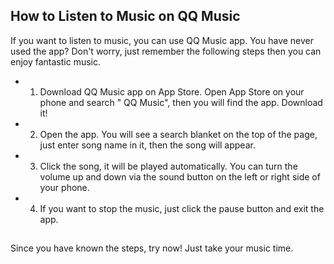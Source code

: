 ## How to Listen to Music on QQ Music
If you want to listen to music, you can use QQ Music app. You have never used the app? Don't worry, just remember the following steps then you can enjoy fantastic music.
- 1. Download QQ Music app on App Store. Open App Store on your phone and search " QQ Music", then you will find the app. Download it!
- 2. Open the app. You will see a search blanket on the top of the page, just enter song name in it, then the song will appear.
- 3. Click the song, it will be played automatically. You can turn the volume up and down via the sound button on the left or right side of your phone.
- 4. If you want to stop the music, just click the pause button and exit the app.
##
Since you have known the steps, try now! Just  take your music time.